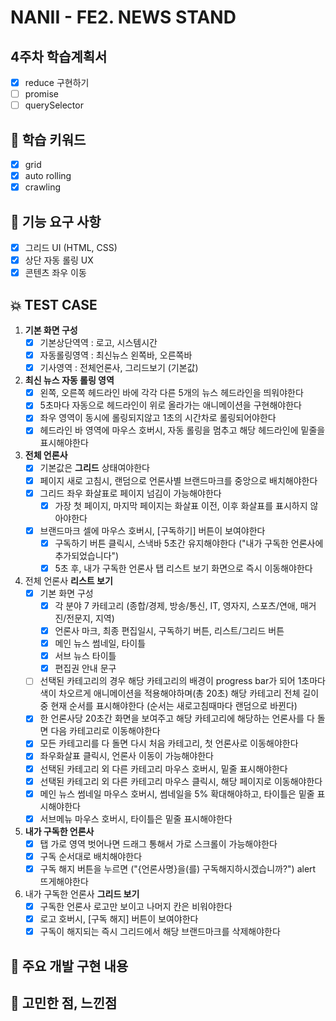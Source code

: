# NANII - FE2. NEWS STAND

## 4주차 학습계획서
- [x] reduce 구현하기
- [ ] promise
- [ ] querySelector

## 📌 학습 키워드
- [x] grid
- [x] auto rolling
- [x] crawling

## 🔎 기능 요구 사항
- [x] 그리드 UI (HTML, CSS)
- [x] 상단 자동 롤링 UX
- [x] 콘텐츠 좌우 이동

## 💥 TEST CASE
1. **기본 화면 구성**
     - [x] 기본상단역역 : 로고, 시스템시간
     - [x] 자동롤링영역 : 최신뉴스 왼쪽바, 오른쪽바
     - [x] 기사영역 : 전체언론사, 그리드보기 (기본값)
2. **최신 뉴스 자동 롤링 영역**
     - [x] 왼쪽, 오른쪽 헤드라인 바에 각각 다른 5개의 뉴스 헤드라인을 띄워야한다
     - [x] 5초마다 자동으로 헤드라인이 위로 올라가는 애니메이션을 구현해야한다
     - [x] 좌우 영역이 동시에 롤링되지않고 1초의 시간차로 롤링되어야한다
     - [x] 헤드라인 바 영역에 마우스 호버시, 자동 롤링을 멈추고 해당 헤드라인에 밑줄을 표시해야한다
3. **전체 언론사**
     - [x] 기본값은 **그리드** 상태여야한다
     - [x] 페이지 새로 고침시, 랜덤으로 언론사별 브랜드마크를 중앙으로 배치해야한다
     - [x] 그리드 좌우 화살표로 페이지 넘김이 가능해야한다
       - [x] 가장 첫 페이지, 마지막 페이지는 화살표 이전, 이후 화살표를 표시하지 않아야한다
     - [x] 브랜드마크 셀에 마우스 호버시, [구독하기] 버튼이 보여야한다
       - [x] 구독하기 버튼 클릭시, 스낵바 5초간 유지해야한다 ("내가 구독한 언론사에 추가되었습니다")
       - [x] 5초 후, 내가 구독한 언론사 탭 리스트 보기 화면으로 즉시 이동해야한다
4. 전체 언론사 **리스트 보기**
     - [x] 기본 화면 구성
       - [x] 각 분야 7 카테고리 (종합/경제, 방송/통신, IT, 영자지, 스포츠/연애, 매거진/전문지, 지역)
       - [x] 언론사 마크, 최종 편집일시, 구독하기 버튼, 리스트/그리드 버튼
       - [x] 메인 뉴스 썸네일, 타이틀
       - [x] 서브 뉴스 타이틀
       - [x] 편집권 안내 문구
     - [ ] 선택된 카테고리의 경우 해당 카테고리의 배경이 progress bar가 되어 1초마다 색이 차오르게 애니메이션을 적용해야하며(총 20초) 해당 카테고리 전체 길이 중 현재 순서를 표시해야한다 (순서는 새로고침때마다 랜덤으로 바뀐다)
     - [x] 한 언론사당 20초간 화면을 보여주고 해당 카테고리에 해당하는 언론사를 다 돌면 다음 카테고리로 이동해야한다
     - [x] 모든 카테고리를 다 돌면 다시 처음 카테고리, 첫 언론사로 이동해야한다
     - [x] 좌우화살표 클릭시, 언론사 이동이 가능해야한다
     - [x] 선택된 카테고리 외 다른 카테고리 마우스 호버시, 밑줄 표시해야한다
     - [x] 선택된 카테고리 외 다른 카테고리 마우스 클릭시, 해당 페이지로 이동해야한다
     - [x] 메인 뉴스 썸네일 마우스 호버시, 썸네일을 5% 확대해야하고, 타이틀은 밑줄 표시해야한다
     - [x] 서브메뉴 마우스 호버시, 타이틀은 밑줄 표시해야한다
5. **내가 구독한 언론사**
     - [x] 탭 가로 영역 벗어나면 드래그 통해서 가로 스크롤이 가능해야한다
     - [x] 구독 순서대로 배치해야한다
     - [x] 구독 해지 버튼을 누르면 ("{언론사명}을(를) 구독해지하시겠습니까?") alert 뜨게해야한다
6. 내가 구독한 언론사 **그리드 보기**
     - [x] 구독한 언론사 로고만 보이고 나머지 칸은 비워야한다
     - [x] 로고 호버시, [구독 해지] 버튼이 보여야한다
     - [x] 구독이 해지되는 즉시 그리드에서 해당 브랜드마크를 삭제해야한다

## 📝 주요 개발 구현 내용

## 🤔 고민한 점, 느낀점